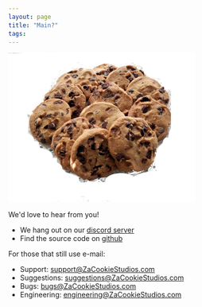 ```yaml
---
layout: page
title: "Main?"
tags:
---
```


<img style="max-height:300px" src="/images/cookies.jpg" />

We'd love to hear from you!

* We hang out on our  [discord server](https://discord.gg/9mr8czB)
* Find the source code on [github](https://github.com/zacookiegames/zacookiegames.github.io)

For those that still use e-mail:


* Support: [support@ZaCookieStudios.com](mailto:zmdvorkin@live.com)
* Suggestions: [suggestions@ZaCookieStudios.com](mailto:zmdvorkin@live.com)
* Bugs: [bugs@ZaCookieStudios.com](mailto:zmdvorkin@live.com)
* Engineering: [engineering@ZaCookieStudios.com](mailto:idvorkin+zacookie_engineering@gmail.com)
